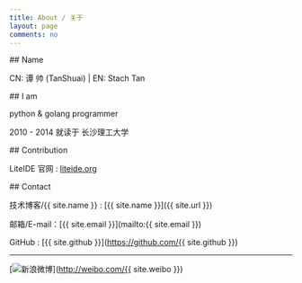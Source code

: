 ```yaml
---
title: About / 关于
layout: page
comments: no
---
```

<p></p>
## Name

CN: 谭 帅 (TanShuai)  |  EN: Stach Tan
<p></p>
<p></p>
## I am

python & golang programmer

2010 - 2014 就读于 长沙理工大学
<p></p>
<p></p>
## Contribution

LiteIDE 官网 : [liteide.org](http://liteide.org)
<p></p>
<p></p>
## Contact

技术博客/{{ site.name }} : [{{ site.name }}]({{ site.url }})

邮箱/E-mail：[{{ site.email }}](mailto:{{ site.email }})

GitHub : [{{ site.github }}](https://github.com/{{ site.github }})



----

[![新浪微博](http://service.t.sina.com.cn/widget/qmd/3295004592/06d8c23f/2.png)](http://weibo.com/{{ site.weibo }})
